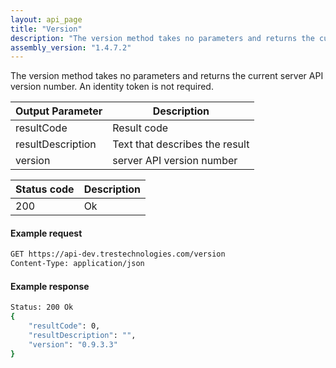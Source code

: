 ```yaml
---
layout: api_page
title: "Version"
description: "The version method takes no parameters and returns the current server API version number"
assembly_version: "1.4.7.2"
---
```


The version method takes no parameters and returns the current server API version number. An identity token is not required.

| Output Parameter | Description |
| ---------------- | ----------- |
| resultCode | Result code |
| resultDescription | Text that describes the result |
| version | server API version number |

| Status code | Description |
| ----------- | ----------- |
| 200 | Ok |

#### Example request
```sh
GET https://api-dev.trestechnologies.com/version
Content-Type: application/json
```

#### Example response
```sh
Status: 200 Ok
{
    "resultCode": 0,
    "resultDescription": "",
    "version": "0.9.3.3"
}
```
